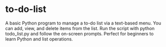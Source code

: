 # to-do-list
A basic Python program to manage a to-do list via a text-based menu. You can add, view, and delete items from the list. Run the script with python todo_list.py and follow the on-screen prompts. Perfect for beginners to learn Python and list operations.
